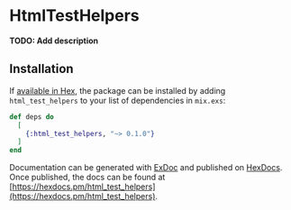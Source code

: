 # HtmlTestHelpers

**TODO: Add description**

## Installation

If [available in Hex](https://hex.pm/docs/publish), the package can be installed
by adding `html_test_helpers` to your list of dependencies in `mix.exs`:

```elixir
def deps do
  [
    {:html_test_helpers, "~> 0.1.0"}
  ]
end
```

Documentation can be generated with [ExDoc](https://github.com/elixir-lang/ex_doc)
and published on [HexDocs](https://hexdocs.pm). Once published, the docs can
be found at [https://hexdocs.pm/html_test_helpers](https://hexdocs.pm/html_test_helpers).

